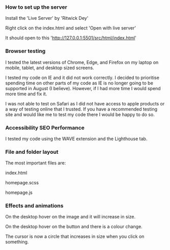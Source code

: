 ### How to set up the server

Install the 'Live Server' by 'Ritwick Dey'

Right click on the index.html and select 'Open with live server'

It should open to this 'http://127.0.0.1:5501/src/html/index.html'

### Browser testing

I tested the latest versions of Chrome, Edge, and Firefox on my laptop on mobile, tablet, and desktop sized screens.

I tested my code on IE and it did not work correctly. I decided to prioritise spending time on other parts of my code as IE is no longer going to be supported in August (I believe). However, if I had more time I would spend more time and fix it.

I was not able to test on Safari as I did not have access to apple products or a way of testing online that I trusted. If you have a recommended testing site and would like me to test my code there I would be happy to do so.

### Accessibility SEO Performance

I tested my code using the WAVE extension and the Lighthouse tab.

### File and folder layout

The most important files are:

index.html

homepage.scss

homepage.js

### Effects and animations

On the desktop hover on the image and it will increase in size.

On the desktop hover on the button and there is a colour change.

The cursor is now a circle that increases in size when you click on something.
